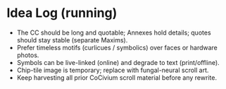 # Idea Log (running)

- The CC should be long and quotable; Annexes hold details; quotes should stay stable (separate Maxims).
- Prefer timeless motifs (curlicues / symbolics) over faces or hardware photos.
- Symbols can be live-linked (online) and degrade to text (print/offline).
- Chip-tile image is temporary; replace with fungal-neural scroll art.
- Keep harvesting all prior CoCivium scroll material before any rewrite.
